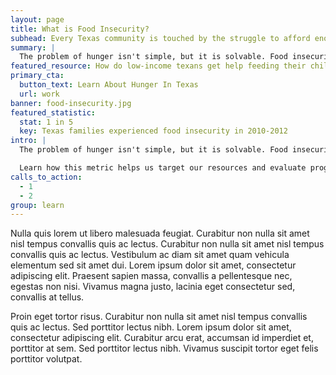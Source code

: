 ```yaml
---
layout: page
title: What is Food Insecurity?
subhead: Every Texas community is touched by the struggle to afford enough food.
summary: |
  The problem of hunger isn't simple, but it is solvable. Food insecurity is a useful way to measure when and where Texans struggle to eat. Learn how this metric helps us target resources and evaluate progress, so that more families can get the nutrition they need to succeed and move forward.
featured_resource: How do low-income texans get help feeding their children?
primary_cta:
  button_text: Learn About Hunger In Texas
  url: work 
banner: food-insecurity.jpg
featured_statistic:
  stat: 1 in 5
  key: Texas families experienced food insecurity in 2010-2012
intro: |
  The problem of hunger isn't simple, but it is solvable. Food insecurity is a useful way to define where and how our neighbors struggle to afford food. 

  Learn how this metric helps us target our resources and evaluate progress, so that more families can access the nutrition they need to succeed and move forward.
calls_to_action:
  - 1
  - 2
group: learn
---
```


Nulla quis lorem ut libero malesuada feugiat. Curabitur non nulla sit amet nisl tempus convallis quis ac lectus. Curabitur non nulla sit amet nisl tempus convallis quis ac lectus. Vestibulum ac diam sit amet quam vehicula elementum sed sit amet dui. Lorem ipsum dolor sit amet, consectetur adipiscing elit. Praesent sapien massa, convallis a pellentesque nec, egestas non nisi. Vivamus magna justo, lacinia eget consectetur sed, convallis at tellus.

Proin eget tortor risus. Curabitur non nulla sit amet nisl tempus convallis quis ac lectus. Sed porttitor lectus nibh. Lorem ipsum dolor sit amet, consectetur adipiscing elit. Curabitur arcu erat, accumsan id imperdiet et, porttitor at sem. Sed porttitor lectus nibh. Vivamus suscipit tortor eget felis porttitor volutpat.
